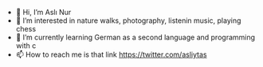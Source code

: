 - 👋 Hi, I’m Aslı Nur
- 👀 I’m interested in nature walks, photography, listenin music, playing chess
- 🌱 I’m currently learning German as a second language and programming with c 
- 📫 How to reach me is that link https://twitter.com/asliytas

<!---
asliytas/asliytas is a ✨ special ✨ repository because its `README.md` (this file) appears on your GitHub profile.
You can click the Preview link to take a look at your changes.
--->
